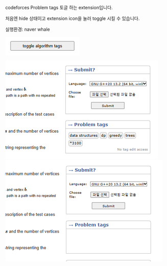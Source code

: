 codeforces Problem tags 토글 하는 extension입니다.

처음엔 hide 상태이고 extension icon을 눌러 toggle 시킬 수 있습니다.

실행환경: naver whale

![image](./toggleBtn.png)

![image](./before.png)
![image](./after.png)
